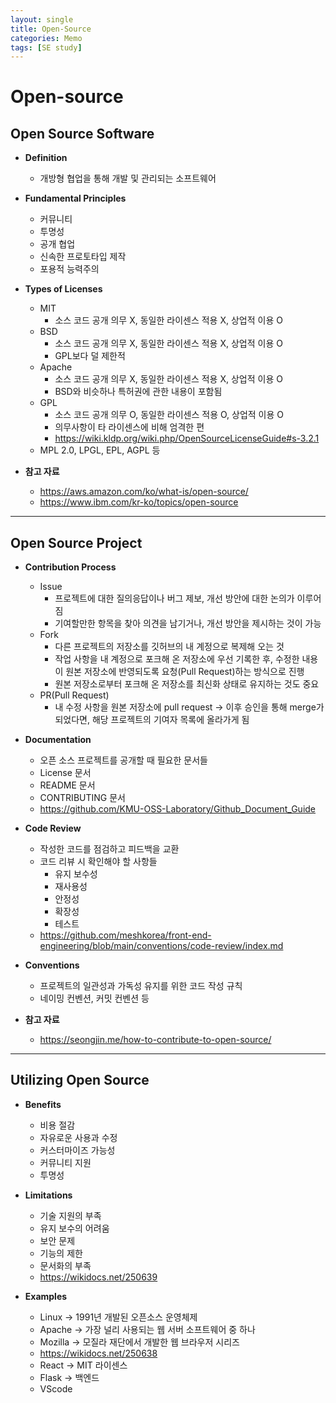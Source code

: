 ```yaml
---
layout: single
title: Open-Source 
categories: Memo
tags: [SE study]
---
```


# Open-source

## Open Source Software

- **Definition**
    - 개방형 협업을 통해 개발 및 관리되는 소프트웨어

- **Fundamental Principles**
    - 커뮤니티
    - 투명성
    - 공개 협업
    - 신속한 프로토타입 제작
    - 포용적 능력주의

- **Types of Licenses**
    - MIT
        - 소스 코드 공개 의무 X, 동일한 라이센스 적용 X, 상업적 이용 O
    - BSD
        - 소스 코드 공개 의무 X, 동일한 라이센스 적용 X, 상업적 이용 O
        - GPL보다 덜 제한적
    - Apache
        - 소스 코드 공개 의무 X, 동일한 라이센스 적용 X, 상업적 이용 O
        - BSD와 비슷하나 특허권에 관한 내용이 포함됨
    - GPL
        - 소스 코드 공개 의무 O, 동일한 라이센스 적용 O, 상업적 이용 O
        - 의무사항이 타 라이센스에 비해 엄격한 편
        - https://wiki.kldp.org/wiki.php/OpenSourceLicenseGuide#s-3.2.1
    - MPL 2.0, LPGL, EPL, AGPL 등

- **참고 자료**
    - https://aws.amazon.com/ko/what-is/open-source/
    - https://www.ibm.com/kr-ko/topics/open-source

---

## Open Source Project

- **Contribution Process**
    - Issue
        - 프로젝트에 대한 질의응답이나 버그 제보, 개선 방안에 대한 논의가 이루어짐
        - 기여할만한 항목을 찾아 의견을 남기거나, 개선 방안을 제시하는 것이 가능
    - Fork
        - 다른 프로젝트의 저장소를 깃허브의 내 계정으로 복제해 오는 것
        - 작업 사항을 내 계정으로 포크해 온 저장소에 우선 기록한 후, 수정한 내용이 원본 저장소에 반영되도록 요청(Pull Request)하는 방식으로 진행
        - 원본 저장소로부터 포크해 온 저장소를 최신화 상태로 유지하는 것도 중요
    - PR(Pull Request)
        - 내 수정 사항을 원본 저장소에 pull request → 이후 승인을 통해 merge가 되었다면, 해당 프로젝트의 기여자 목록에 올라가게 됨

- **Documentation**
    - 오픈 소스 프로젝트를 공개할 때 필요한 문서들
    - License 문서
    - README 문서
    - CONTRIBUTING 문서
    - https://github.com/KMU-OSS-Laboratory/Github_Document_Guide

- **Code Review**
    - 작성한 코드를 점검하고 피드백을 교환
    - 코드 리뷰 시 확인해야 할 사항들
        - 유지 보수성
        - 재사용성
        - 안정성
        - 확장성
        - 테스트
    - https://github.com/meshkorea/front-end-engineering/blob/main/conventions/code-review/index.md

- **Conventions**
    - 프로젝트의 일관성과 가독성 유지를 위한 코드 작성 규칙
    - 네이밍 컨벤션, 커밋 컨벤션 등

- **참고 자료**
    - https://seongjin.me/how-to-contribute-to-open-source/

---

## Utilizing Open Source

- **Benefits**
    - 비용 절감
    - 자유로운 사용과 수정
    - 커스터마이즈 가능성
    - 커뮤니티 지원
    - 투명성

- **Limitations**
    - 기술 지원의 부족
    - 유지 보수의 어려움
    - 보안 문제
    - 기능의 제한
    - 문서화의 부족
    - https://wikidocs.net/250639

- **Examples**
    - Linux → 1991년 개발된 오픈소스 운영체제
    - Apache → 가장 널리 사용되는 웹 서버 소프트웨어 중 하나
    - Mozilla → 모질라 재단에서 개발한 웹 브라우저 시리즈
    - https://wikidocs.net/250638
    - React → MIT 라이센스
    - Flask → 백엔드
    - VScode